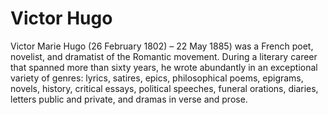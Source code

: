 # Victor Hugo

Victor Marie Hugo (26 February 1802) – 22 May 1885) was a French poet,
novelist, and dramatist of the Romantic movement. During a literary career that
spanned more than sixty years, he wrote abundantly in an exceptional variety of
genres: lyrics, satires, epics, philosophical poems, epigrams, novels, history,
critical essays, political speeches, funeral orations, diaries, letters public
and private, and dramas in verse and prose.
